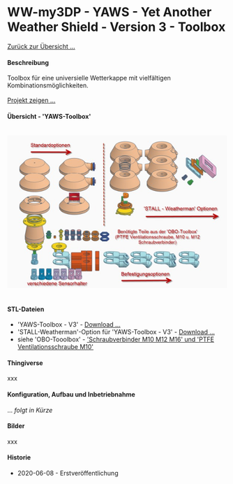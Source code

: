 # WW-my3DP - YAWS - Yet Another Weather Shield - Version 3 - Toolbox

[Zurück zur Übersicht ...](../README.md)

#### Beschreibung
Toolbox für eine universielle Wetterkappe mit vielfältigen Kombinationsmöglichkeiten.
<br><br>
[Projekt zeigen ...](https://github.com/wolwin/WW-mySHP/blob/master/SHP_YAWS/README.md)

#### Übersicht - 'YAWS-Toolbox'
<br>![WW-my3DP - YAWS](./img/3DP_YAWS_Overview_01.jpg "YAWS-Toolbox - Übersicht")
<br><br>

#### STL-Dateien
- 'YAWS-Toolbox - V3' - [Download ...](./bin/3DP_STL_YAWS_V3_20200608.zip)
- 'STALL-Weatherman'-Option für 'YAWS-Toolbox - V3' - [Download ...](./bin/3DP_STL_YAWS_V3_WM_20200608.zip)
- siehe 'OBO-Tooolbox' - ['Schraubverbinder M10 M12 M16' und 'PTFE Ventilationsschraube M10'](https://github.com/wolwin/WW-my3DP/blob/master/3DP_OBO/README.md#stl-dateien)

#### Thingiverse
xxx

#### Konfiguration, Aufbau und Inbetriebnahme
... _folgt in Kürze_

#### Bilder
xxx

#### Historie
- 2020-06-08 - Erstveröffentlichung
